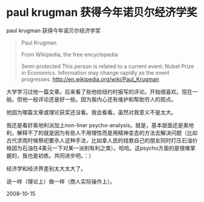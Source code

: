 # paul krugman 获得今年诺贝尔经济学奖

paul krugman 获得今年诺贝尔经济学奖

> Paul Krugman
> 
> From Wikipedia, the free encyclopedia
> 
> Semi-protected
> 	This person is related to a current event: Nobel Prize in Economics.
> Information may change rapidly as the event progresses.
> <http://en.wikipedia.org/wiki/Paul_Krugman>

大学学习过他一篇文章。后来看了些他给纽约时报写的评论。开始很喜欢。现在一般。但他一般评论还是好一些。因为我内心还有维护和帮助穷人的观点。

他因为哪篇文章或理论获奖还没看。我会看看。虽然对我意义不是太大。

我还是看好奥地利派加上non-liner psycho-analysis。就是，基本层面还是奥地利，解释不了的就是因为有些人不用理性而是用精神变态的方法去解决问题（比如古代求雨时候祭祀要杀人这种手法，比如拿人民的钱救自己的朋友同时打压石油价格因为石油在4美元一下对某一派别有利之类）。哈哈。这psycho方面的是很难掌握的，我也是初练。共同进步吧。：）

经济学和经济界差别太大太大了。

说一样（理论上）做一样（商人实际操作上）。


2008-10-15